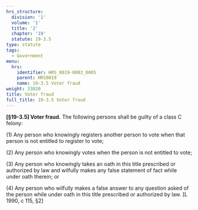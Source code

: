 ```yaml
---
hrs_structure:
  division: '1'
  volume: '1'
  title: '2'
  chapter: '19'
  statute: 19-3.5
type: statute
tags:
  - Government
menu:
  hrs:
    identifier: HRS_0019-0003_0005
    parent: HRS0019
    name: 19-3.5 Voter fraud
weight: 33020
title: Voter fraud
full_title: 19-3.5 Voter fraud
---
```

**[§19-3.5] Voter fraud.** The following persons shall be guilty of a class C felony:

(1) Any person who knowingly registers another person to vote when that person is not entitled to register to vote;

(2) Any person who knowingly votes when the person is not entitled to vote;

(3) Any person who knowingly takes an oath in this title prescribed or authorized by law and wilfully makes any false statement of fact while under oath therein; or

(4) Any person who wilfully makes a false answer to any question asked of the person while under oath in this title prescribed or authorized by law. [L 1990, c 115, §2]